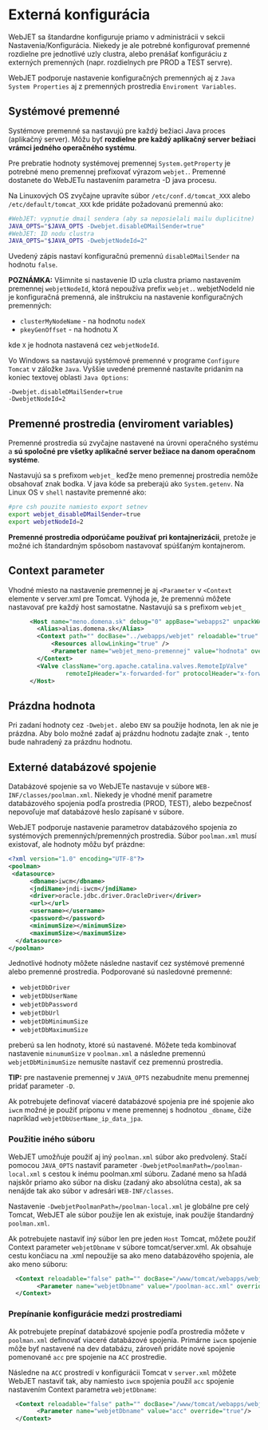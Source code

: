 # Externá konfigurácia

WebJET sa štandardne konfiguruje priamo v administrácii v sekcii Nastavenia/Konfigurácia. Niekedy je ale potrebné konfigurovať premenné rozdielne pre jednotlivé uzly clustra, alebo prenášať konfiguráciu z externých premenných (napr. rozdielnych pre PROD a TEST servre).

WebJET podporuje nastavenie konfiguračných premenných aj z `Java System Properties` aj z premenných prostredia `Enviroment Variables`.

## Systémové premenné

Systémove premenné sa nastavujú pre každý bežiaci Java proces (aplikačný server). Môžu byť **rozdielne pre každý aplikačný server bežiaci vrámci jedného operačného systému**.

Pre prebratie hodnoty systémovej premennej ```System.getProperty``` je potrebné meno premennej prefixovať výrazom ```webjet.```. Premenné dostanete do WebJETu nastavením parametra -D java procesu.

Na Linuxových OS zvyčajne upravíte súbor ```/etc/conf.d/tomcat_XXX``` alebo ```/etc/default/tomcat_XXX``` kde pridáte požadovanú premennú ako:

```sh
#WebJET: vypnutie dmail sendera (aby sa neposielali mailu duplicitne)
JAVA_OPTS="$JAVA_OPTS -Dwebjet.disableDMailSender=true"
#WebJET: ID nodu clustra
JAVA_OPTS="$JAVA_OPTS -DwebjetNodeId=2"
```

Uvedený zápis nastaví konfiguračnú premennú ```disableDMailSender``` na hodnotu ```false```.

**POZNÁMKA:** Všimnite si nastavenie ID uzla clustra priamo nastavením premennej ```webjetNodeId```, ktorá nepoužíva prefix ```webjet.```. webjetNodeId nie je konfiguračná premenná, ale inštrukciu na nastavenie konfiguračných premenných:

- `clusterMyNodeName` - na hodnotu ```nodeX```
- `pkeyGenOffset` - na hodnotu X

kde ```X``` je hodnota nastavená cez ```webjetNodeId```.

Vo Windows sa nastavujú systémové premenné v programe ```Configure Tomcat``` v záložke ```Java```. Vyššie uvedené premenné nastavíte pridaním na koniec textovej oblasti ```Java Options```:

```
-Dwebjet.disableDMailSender=true
-DwebjetNodeId=2
```

## Premenné prostredia (enviroment variables)

Premenné prostredia sú zvyčajne nastavené na úrovni operačného systému a **sú spoločné pre všetky aplikačné server bežiace na danom operačnom systéme**.

Nastavujú sa s prefixom ```webjet_``` keďže meno premennej prostredia nemôže obsahovať znak bodka. V java kóde sa preberajú ako ```System.getenv```. Na Linux OS v `shell` nastavíte premenné ako:

```sh
#pre csh pouzite namiesto export setnev
export webjet_disableDMailSender=true
export webjetNodeId=2
```

**Premenné prostredia odporúčame používať pri kontajnerizácii**, pretože je možné ich štandardným spôsobom nastavovať spúšťaným kontajnerom.

## Context parameter

Vhodné miesto na nastavenie premennej je aj ```<Parameter``` v ```<Context``` elemente v server.xml pre Tomcat. Výhoda je, že premennú môžete nastavovať pre každý host samostatne. Nastavujú sa s prefixom ```webjet_```

```xml
      <Host name="meno.domena.sk" debug="0" appBase="webapps2" unpackWARs="false" autoDeploy="false">
        <Alias>alias.domena.sk</Alias>
        <Context path="" docBase="../webapps/webjet" reloadable="true" debug="0" swallowOutput="true">
            <Resources allowLinking="true" />
            <Parameter name="webjet_meno-premennej" value="hodnota" override="true"/>
        </Context>
        <Valve className="org.apache.catalina.valves.RemoteIpValve"
                remoteIpHeader="x-forwarded-for" protocolHeader="x-forwarded-proto" />
      </Host>
```

## Prázdna hodnota

Pri zadaní hodnoty cez `-Dwebjet.` alebo `ENV` sa použije hodnota, len ak nie je prázdna. Aby bolo možné zadať aj prázdnu hodnotu zadajte znak `-`, tento bude nahradený za prázdnu hodnotu.

## Externé databázové spojenie

Databázové spojenie sa vo WebJETe nastavuje v súbore ```WEB-INF/classes/poolman.xml```. Niekedy je vhodné meniť parametre databázového spojenia podľa prostredia (PROD, TEST), alebo bezpečnosť nepovoľuje mať databázové heslo zapísané v súbore.

WebJET podporuje nastavenie parametrov databázového spojenia zo systémových premenných/premenných prostredia. Súbor `poolman.xml` musí existovať, ale hodnoty môžu byť prázdne:

```xml
<?xml version="1.0" encoding="UTF-8"?>
<poolman>
 <datasource>
      <dbname>iwcm</dbname>
      <jndiName>jndi-iwcm</jndiName>
      <driver>oracle.jdbc.driver.OracleDriver</driver>
      <url></url>
      <username></username>
      <password></password>
      <minimumSize></minimumSize>
      <maximumSize></maximumSize>
  </datasource>
</poolman>
```

Jednotlivé hodnoty môžete následne nastaviť cez systémové premenné alebo premenné prostredia. Podporované sú nasledovné premenné:

- `webjetDbDriver`
- `webjetDbUserName`
- `webjetDbPassword`
- `webjetDbUrl`
- `webjetDbMinimumSize`
- `webjetDbMaximumSize`

preberú sa len hodnoty, ktoré sú nastavené. Môžete teda kombinovať nastavenie `minumumSize` v `poolman.xml` a následne premennú `webjetDbMinimumSize` nemusíte nastaviť cez premennú prostredia.

**TIP:** pre nastavenie premennej v `JAVA_OPTS` nezabudnite menu premennej pridať parameter `-D`.

Ak potrebujete definovať viaceré databázové spojenia pre iné spojenie ako `iwcm` možné je použiť príponu v mene premennej s hodnotou ```_dbname```, čiže napríklad ```webjetDbUserName_ip_data_jpa```.

### Použitie iného súboru

WebJET umožňuje použiť aj iný `poolman.xml` súbor ako predvolený. Stačí pomocou `JAVA_OPTS` nastaviť parameter ```-DwebjetPoolmanPath=/poolman-local.xml``` s cestou k inému poolman.xml súboru. Zadané meno sa hľadá najskôr priamo ako súbor na disku (zadaný ako absolútna cesta), ak sa nenájde tak ako súbor v adresári ```WEB-INF/classes```.

Nastavenie ```-DwebjetPoolmanPath=/poolman-local.xml``` je globálne pre celý Tomcat, WebJET ale súbor použije len ak existuje, inak použije štandardný ```poolman.xml```.

Ak potrebujete nastaviť iný súbor len pre jeden `Host` Tomcat, môžete použiť Context parameter ```webjetDbname``` v súbore tomcat/server.xml. Ak obsahuje cestu končiacu na .xml nepoužije sa ako meno databázového spojenia, ale ako meno súboru:

```xml
  <Context reloadable="false" path="" docBase="/www/tomcat/webapps/webjet/" allowLinking="true" swallowOutput="true">
        <Parameter name="webjetDbname" value="/poolman-acc.xml" override="true"/>
  </Context>
```

### Prepínanie konfigurácie medzi prostrediami

Ak potrebujete prepínať databázové spojenie podľa prostredia môžete v `poolman.xml` definovať viaceré databázové spojenia. Primárne `iwcm` spojenie môže byť nastavené na dev databázu, zároveň pridáte nové spojenie pomenované ```acc``` pre spojenie na `ACC` prostredie.

Následne na `ACC` prostredí v konfigurácii Tomcat v `server.xml` môžete WebJET nastaviť tak, aby namiesto `iwcm` spojenia použil `acc` spojenie nastavením Context parametra ```webjetDbname```:

```xml
  <Context reloadable="false" path="" docBase="/www/tomcat/webapps/webjet/" allowLinking="true" swallowOutput="true">
        <Parameter name="webjetDbname" value="acc" override="true"/>
  </Context>
```